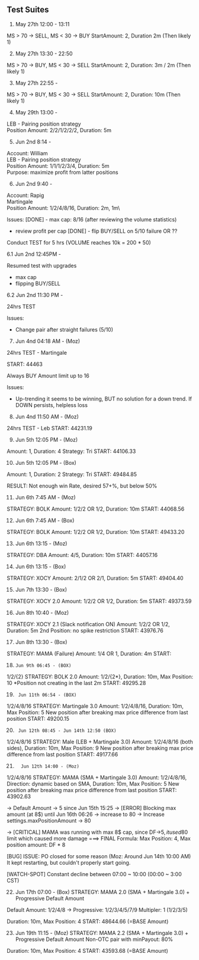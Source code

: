 ## Test Suites

1. May 27th 12:00 - 13:11

MS > 70 -> SELL, MS < 30 -> BUY
StartAmount: 2, Duration 2m (Then likely 1)

2. May 27th 13:30 - 22:50
   
MS > 70 -> BUY, MS < 30 -> SELL
StartAmount: 2, Duration: 3m / 2m (Then likely 1)

3. May 27th 22:55 - 
   
MS > 70 -> BUY, MS < 30 -> SELL
StartAmount: 2, Duration: 10m (Then likely 1)

4. May 29th 13:00 -  

LEB - Pairing position strategy\
Position Amount: 2/2/1/2/2/2, Duration: 5m

5. Jun 2nd 8:14 - 
   
Account: William\
LEB - Pairing position strategy\
Position Amount: 1/1/1/2/3/4, Duration: 5m\
Purpose: maximize profit from latter positions

6. Jun 2nd 9:40 - 
   
Account: Rapig\
Martingale\
Position Amount: 1/2/4/8/16, Duration: 2m, 1m\

Issues:
[DONE] - max cap: 8/16 (after reviewing the volume statistics)
- review profit per cap
[DONE] - flip BUY/SELL on 5/10 failure OR ??

Conduct TEST for 5 hrs (VOLUME reaches 10k = 200 * 50)


6.1 Jun 2nd 12:45PM - 

Resumed test with upgrades
- max cap
- flipping BUY/SELL


6.2 Jun 2nd 11:30 PM -

24hrs TEST

Issues:
- Change pair after straight failures (5/10)
 
7. Jun 4nd 04:18 AM - (Moz)

24hrs TEST - Martingale

START: 44463

Always BUY
Amount limit up to 16

Issues:
- Up-trending it seems to be winning, BUT no solution for a down trend. If DOWN persists, helpless loss

8. Jun 4nd 11:50 AM - (Moz)

24hrs TEST - Leb
START: 44231.19

9. Jun 5th 12:05 PM - (Moz)

Amount: 1, Duration: 4
Strategy: Tri
START: 44106.33

10. Jun 5th 12:05 PM - (Box)

Amount: 1, Duration: 2
Strategy: Tri
START: 49484.85

RESULT: Not enough win Rate, desired 57+%, but below 50%

11. Jun 6th 7:45 AM - (Moz)

STRATEGY: BOLK
Amount: 1/2/2 OR 1/2, Duration: 10m
START: 44068.56

12.  Jun 6th 7:45 AM - (Box)

STRATEGY: BOLK
Amount: 1/2/2 OR 1/2, Duration: 10m
START: 49433.20

13. Jun 6th 13:15 - (Moz)

STRATEGY: DBA
Amount: 4/5, Duration: 10m
START: 44057.16

14.  Jun 6th 13:15 - (Box)

STRATEGY: XOCY
Amount: 2/1/2 OR 2/1, Duration: 5m
START: 49404.40

15.   Jun 7th 13:30 - (Box)

STRATEGY: XOCY 2.0
Amount: 1/2/2 OR 1/2, Duration: 5m
START: 49373.59


16.   Jun 8th 10:40 - (Moz)

STRATEGY: XOCY 2.1 (Slack notification ON)
Amount: 1/2/2 OR 1/2, Duration: 5m
2nd Position: no spike restriction
START: 43976.76

17.    Jun 8th 13:30 - (Box)

STRATEGY: MAMA (Failure)
Amount: 1/4 OR 1, Duration: 4m
START: 

18.     Jun 9th 06:45 - (BOX)
1/2/{2}
STRATEGY: BOLK 2.0
Amount: 1/2/{2*}, Duration: 10m, Max Position: 10
*Position not creating in the last 2m
START: 49295.28

19.      Jun 11th 06:54 - (BOX)
1/2/4/8/16
STRATEGY: Martingale 3.0
Amount: 1/2/4/8/16, Duration: 10m, Max Position: 5
New position after breaking max price difference from last position
START: 49200.15

20.      Jun 12th 08:45 - Jun 14th 12:50 (BOX)
1/2/4/8/16
STRATEGY: Male (LEB + Martingale 3.0)
Amount: 1/2/4/8/16 (both sides), Duration: 10m, Max Position: 9
New position after breaking max price difference from last position
START: 49177.66

21.       Jun 12th 14:00 - (Moz)
1/2/4/8/16
STRATEGY: MAMA (SMA + Martingale 3.0)
Amount: 1/2/4/8/16, Direction: dynamic based on SMA, Duration: 10m, Max Position: 5
New position after breaking max price difference from last position
START: 43902.63

  -> Default Amount -> 5 since Jun 15th 15:25
  -> [ERROR] Blocking max amount (at 8$) until Jun 16th 06:26 -> increase to 80
  -> Increase settings.maxPositionAmount -> 80

  -> [CRITICAL] MAMA was running with max 8$ cap, since DF->5$, it used 80$ limit which caused more damage
   ===> FINAL Formula: Max Position: 4, Max position amount: DF * 8

[BUG] ISSUE: PO closed for some reason (Moz: Around Jun 14th 10:00 AM)
    It kept restarting, but couldn't properly start going.

[WATCH-SPOT] Constant decline between 07:00 ~ 10:00 (00:00 ~ 3:00 CST)

22. Jun 17th 07:00 - (Box)
STRATEGY: MAMA 2.0 (SMA + Martingale 3.0) + Progressive Default Amount

Default Amount: 1/2/4/8 -> Progressive: 1/2/3/4/5/7/9
Multipler: 1 (1/2/3/5)

Duration: 10m, Max Position: 4
START: 48644.66 (=BASE Amount)

23. Jun 19th 11:15 - (Moz)
STRATEGY: MAMA 2.2 (SMA + Martingale 3.0) + Progressive Default Amount
Non-OTC pair with minPayout: 80%

Duration: 10m, Max Position: 4
START: 43593.68 (=BASE Amount)
